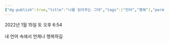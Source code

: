 ```yaml
---
{"dg-publish":true,"title":"나를 읽어주는 그대","tags":["언어","행복"],"permalink":"/쓴 글/에세이 또는 시/나를 읽어주는 그대/","dgPassFrontmatter":true,"noteIcon":""}
---
```


2022년 1월 15일 토 오후 6:54<br/>
<br/>
내 언어 속에서 언제나 행복하길<br/>
